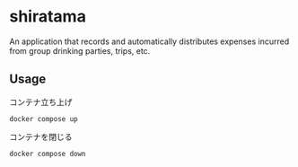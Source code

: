 # shiratama
An application that records and automatically distributes expenses incurred from group drinking parties, trips, etc.

## Usage

コンテナ立ち上げ
```
docker compose up
```

コンテナを閉じる
```
docker compose down
```